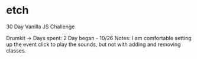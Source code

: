 # etch

30 Day Vanilla JS Challenge

Drumkit -> Days spent: 2
    Day began - 10/26
    Notes:
        I am comfortable setting up the event click to play the sounds, but not with adding and removing classes.

